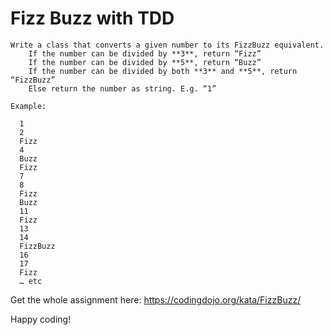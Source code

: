 # Fizz Buzz with TDD
```
Write a class that converts a given number to its FizzBuzz equivalent.
	If the number can be divided by **3**, return “Fizz”
	If the number can be divided by **5**, return “Buzz”
	If the number can be divided by both **3** and **5**, return “FizzBuzz”
	Else return the number as string. E.g. “1”

Example:
  
  1
  2
  Fizz
  4
  Buzz
  Fizz
  7
  8
  Fizz
  Buzz
  11
  Fizz
  13
  14
  FizzBuzz
  16
  17
  Fizz
  … etc
```

Get the whole assignment here: https://codingdojo.org/kata/FizzBuzz/


Happy coding!
